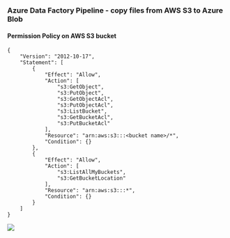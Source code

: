 ### Azure Data Factory Pipeline - copy files from AWS S3 to Azure Blob

#### Permission Policy on AWS S3 bucket 
```
{
    "Version": "2012-10-17",
    "Statement": [
        {
            "Effect": "Allow",
            "Action": [
                "s3:GetObject",
                "s3:PutObject",
                "s3:GetObjectAcl",
                "s3:PutObjectAcl",
                "s3:ListBucket",
                "s3:GetBucketAcl",
                "s3:PutBucketAcl"
            ],
            "Resource": "arn:aws:s3:::<bucket name>/*",
            "Condition": {}
        },
        {
            "Effect": "Allow",
            "Action": [
                "s3:ListAllMyBuckets",
                "s3:GetBucketLocation"
            ],
            "Resource": "arn:aws:s3:::*",
            "Condition": {}
        }
    ]
}

```

<a href="https://portal.azure.com/#create/Microsoft.Template/uri/https%3A%2F%2Fraw.githubusercontent.com%2Fnavalev%2FAzureDataFactoryAWS2Azure%2Fmaster%2FAzureDeploy.json" target="_blank">
    <img src="http://azuredeploy.net/deploybutton.png"/>
